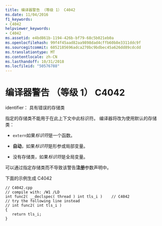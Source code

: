 ```yaml
---
title: 编译器警告 （等级 1） C4042
ms.date: 11/04/2016
f1_keywords:
- C4042
helpviewer_keywords:
- C4042
ms.assetid: e4bd861b-1194-426b-bf79-68c5b021eb0a
ms.openlocfilehash: 99f4f45aad82aa9898dad4cffb60b8e3311ddc9f
ms.sourcegitcommit: 6052185696adca270bc9bdbec45a626dd89cdcdd
ms.translationtype: MT
ms.contentlocale: zh-CN
ms.lasthandoff: 10/31/2018
ms.locfileid: "50576788"
---
```

# <a name="compiler-warning-level-1-c4042"></a>编译器警告 （等级 1） C4042

identifier： 具有错误的存储类

指定的存储类不能用于在此上下文中此标识符。 编译器将改为使用默认的存储类：

- `extern`如果*标识符*是一个函数。

- **自动**，如果*标识符*是形参或局部变量。

- 没有存储类，如果*标识符*是全局变量。

可以通过指定存储类而不导致该警告**注册**参数声明中。

下面的示例生成 C4042

```
// C4042.cpp
// compile with: /W1 /LD
int func2( __declspec( thread ) int tls_i )    // C4042
// try the following line instead
// int func2( int tls_i )
{
   return tls_i;
}
```